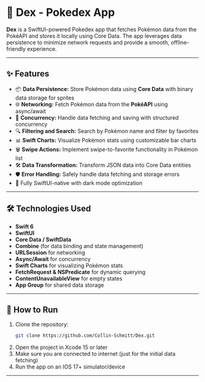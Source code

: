 # 🦾 Dex - Pokedex App

**Dex** is a SwiftUI-powered Pokedex app that fetches Pokémon data from the PokéAPI and stores it locally using Core Data. The app leverages data persistence to minimize network requests and provide a smooth, offline-friendly experience.

---

## ✨ Features

- 📦 **Data Persistence:** Store Pokémon data using **Core Data** with binary data storage for sprites
- 🌐 **Networking:** Fetch Pokémon data from the **PokéAPI** using async/await
- 🧵 **Concurrency:** Handle data fetching and saving with structured concurrency
- 🔍 **Filtering and Search:** Search by Pokémon name and filter by favorites
- 📊 **Swift Charts:** Visualize Pokémon stats using customizable bar charts
- 🗑️ **Swipe Actions:** Implement swipe-to-favorite functionality in Pokémon list
- 🛠 **Data Transformation:** Transform JSON data into Core Data entities
- 🛡️ **Error Handling:** Safely handle data fetching and storage errors
- 📱 Fully SwiftUI-native with dark mode optimization

---

## 🛠 Technologies Used

- **Swift 6**
- **SwiftUI**
- **Core Data / SwiftData**
- **Combine** (for data binding and state management)
- **URLSession** for networking
- **Async/Await** for concurrency
- **Swift Charts** for visualizing Pokémon stats
- **FetchRequest & NSPredicate** for dynamic querying
- **ContentUnavailableView** for empty states
- **App Group** for shared data storage

---

## 🧭 How to Run

1. Clone the repository:
   ```bash
   git clone https://github.com/Collin-Schmitt/Dex.git
2. Open the project in Xcode 15 or later
3. Make sure you are connected to internet (just for the initial data fetching)
4. Run the app on an IOS 17+ simulator/device

---

